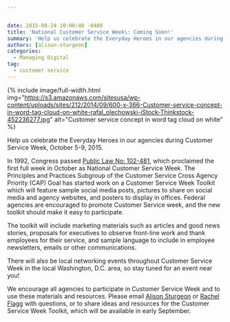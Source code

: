 ```yaml
---


date: 2015-08-24 10:00:40 -0400
title: 'National Customer Service Week\: Coming Soon!'
summary: 'Help us celebrate the Everyday Heroes in our agencies during Customer Service Week, October 5-9, 2015. In 1992, Congress passed Public Law No\: 102-481, which proclaimed the first full week in October as National Customer Service Week. The Principles and Practices Subgroup of the Customer Service Cross Agency Priority (CAP) Goal has started work on'
authors: [alison-sturgeon]
categories:
  - Managing Digital
tag:
  - customer service
---
```



{% include image/full-width.html img="https://s3.amazonaws.com/sitesusa/wp-content/uploads/sites/212/2014/09/600-x-366-Customer-service-concept-in-word-tag-cloud-on-white-rafal_olechowski-iStock-Thinkstock-452236277.jpg" alt="Customer service concept in word tag cloud on white" %} 

Help us celebrate the Everyday Heroes in our agencies during Customer Service Week, October 5-9, 2015.

In 1992, Congress passed [Public Law No: 102-481](https://www.congress.gov/bill/102nd-congress/senate-joint-resolution/166/text), which proclaimed the first full week in October as National Customer Service Week. The Principles and Practices Subgroup of the Customer Service Cross Agency Priority (CAP) Goal has started work on a Customer Service Week Toolkit which will feature sample social media posts, pictures to share on social media and agency websites, and posters to display in offices. Federal agencies are encouraged to promote Customer Service week, and the new toolkit should make it easy to participate.

The toolkit will include marketing materials such as articles and good news stories, proposals for executives to observe front-line work and thank employees for their service, and sample language to include in employee newsletters, emails or other communications.

There will also be local networking events throughout Customer Service Week in the local Washington, D.C. area, so stay tuned for an event near you!

We encourage all agencies to participate in Customer Service Week and to use these materials and resources. Please email [Alison Sturgeon](mailto:Alison.a.sturgeon@ssa.gov) or [Rachel Flagg](mailto:Rachel.flagg@gsa.gov) with questions, or to share ideas and resources for the Customer Service Week Toolkit, which will be available in early September.